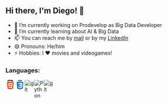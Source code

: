## Hi there, I'm Diego! 👋

- 🔭 I’m currently working on Prodevelop as Big Data Developer
- 🌱 I’m currently learning about AI & Big Data
- 📫 You can reach me by <a href="mailto:elcorreoquequieres@correo.com">mail</a> or by my <a href="https://www.linkedin.com/in/ddelcano/">LinkedIn</a>
- 😄 Pronouns: He/him
- ⚡ Hobbies: I ❤ movies and videogames!

### Languages:

<a href="https://www.w3.org/html/" target="_blank"><img align="left" alt="HTML5" width="26px" src="https://raw.githubusercontent.com/github/explore/80688e429a7d4ef2fca1e82350fe8e3517d3494d/topics/html/html.png" /></a>
<a href="https://www.w3schools.com/css/" target="_blank"><img align="left" alt="CSS3" width="26px" src="https://raw.githubusercontent.com/github/explore/80688e429a7d4ef2fca1e82350fe8e3517d3494d/topics/css/css.png" /></a>
<a href="https://www.w3schools.com/js/" target="_blank"> <img align="left" alt="git" width="26px" src="https://www.vectorlogo.zone/logos/javascript/javascript-icon.svg"/> </a>
<a href="https://www.python.org" target="_blank"> <img align="left" alt="Python" width="26px" src="https://www.vectorlogo.zone/logos/python/python-icon.svg"/> </a>
<a href="https://git-scm.com/" target="_blank"> <img align="left" alt="git" width="26px" src="https://www.vectorlogo.zone/logos/git-scm/git-scm-icon.svg"/> </a>

